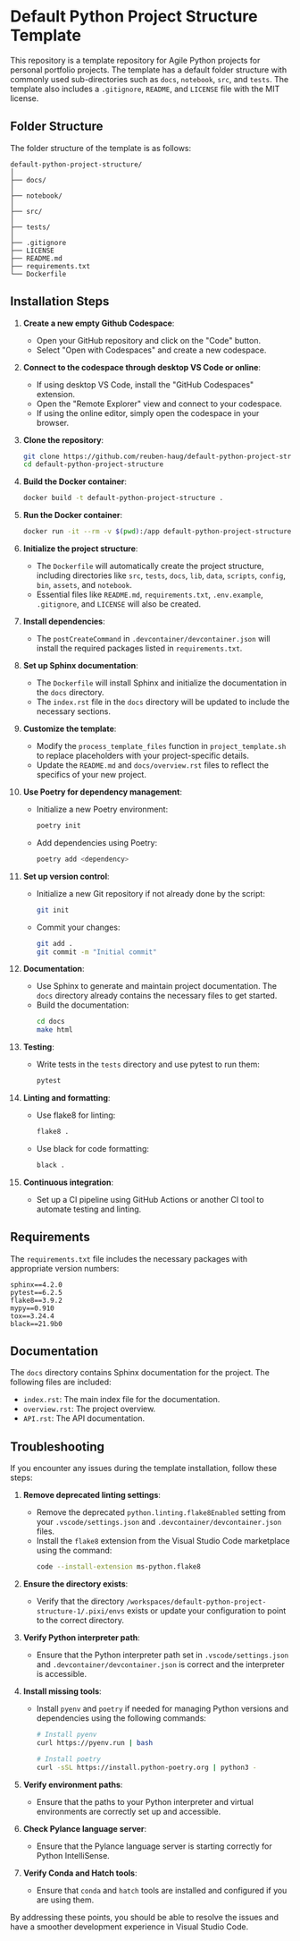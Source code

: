 # Default Python Project Structure Template

This repository is a template repository for Agile Python projects for personal portfolio projects. The template has a default folder structure with commonly used sub-directories such as `docs`, `notebook`, `src`, and `tests`. The template also includes a `.gitignore`, `README`, and `LICENSE` file with the MIT license.

## Folder Structure

The folder structure of the template is as follows:

```
default-python-project-structure/
│
├── docs/
│
├── notebook/
│
├── src/
│
├── tests/
│
├── .gitignore
├── LICENSE
├── README.md
├── requirements.txt
└── Dockerfile
```

## Installation Steps

1. **Create a new empty Github Codespace**:
    - Open your GitHub repository and click on the "Code" button.
    - Select "Open with Codespaces" and create a new codespace.

2. **Connect to the codespace through desktop VS Code or online**:
    - If using desktop VS Code, install the "GitHub Codespaces" extension.
    - Open the "Remote Explorer" view and connect to your codespace.
    - If using the online editor, simply open the codespace in your browser.

3. **Clone the repository**:
    ```sh
    git clone https://github.com/reuben-haug/default-python-project-structure.git
    cd default-python-project-structure
    ```

4. **Build the Docker container**:
    ```sh
    docker build -t default-python-project-structure .
    ```

5. **Run the Docker container**:
    ```sh
    docker run -it --rm -v $(pwd):/app default-python-project-structure
    ```

6. **Initialize the project structure**:
    - The `Dockerfile` will automatically create the project structure, including directories like `src`, `tests`, `docs`, `lib`, `data`, `scripts`, `config`, `bin`, `assets`, and `notebook`.
    - Essential files like `README.md`, `requirements.txt`, `.env.example`, `.gitignore`, and `LICENSE` will also be created.

7. **Install dependencies**:
    - The `postCreateCommand` in `.devcontainer/devcontainer.json` will install the required packages listed in `requirements.txt`.

8. **Set up Sphinx documentation**:
    - The `Dockerfile` will install Sphinx and initialize the documentation in the `docs` directory.
    - The `index.rst` file in the `docs` directory will be updated to include the necessary sections.

9. **Customize the template**:
    - Modify the `process_template_files` function in `project_template.sh` to replace placeholders with your project-specific details.
    - Update the `README.md` and `docs/overview.rst` files to reflect the specifics of your new project.

10. **Use Poetry for dependency management**:
    - Initialize a new Poetry environment:
        ```sh
        poetry init
        ```
    - Add dependencies using Poetry:
        ```sh
        poetry add <dependency>
        ```

11. **Set up version control**:
    - Initialize a new Git repository if not already done by the script:
        ```sh
        git init
        ```
    - Commit your changes:
        ```sh
        git add .
        git commit -m "Initial commit"
        ```

12. **Documentation**:
    - Use Sphinx to generate and maintain project documentation. The `docs` directory already contains the necessary files to get started.
    - Build the documentation:
        ```sh
        cd docs
        make html
        ```

13. **Testing**:
    - Write tests in the `tests` directory and use pytest to run them:
        ```sh
        pytest
        ```

14. **Linting and formatting**:
    - Use flake8 for linting:
        ```sh
        flake8 .
        ```
    - Use black for code formatting:
        ```sh
        black .
        ```

15. **Continuous integration**:
    - Set up a CI pipeline using GitHub Actions or another CI tool to automate testing and linting.

## Requirements

The `requirements.txt` file includes the necessary packages with appropriate version numbers:
```
sphinx==4.2.0
pytest==6.2.5
flake8==3.9.2
mypy==0.910
tox==3.24.4
black==21.9b0
```

## Documentation

The `docs` directory contains Sphinx documentation for the project. The following files are included:
- `index.rst`: The main index file for the documentation.
- `overview.rst`: The project overview.
- `API.rst`: The API documentation.

## Troubleshooting

If you encounter any issues during the template installation, follow these steps:

1. **Remove deprecated linting settings**:
    - Remove the deprecated `python.linting.flake8Enabled` setting from your `.vscode/settings.json` and `.devcontainer/devcontainer.json` files.
    - Install the `flake8` extension from the Visual Studio Code marketplace using the command:
        ```sh
        code --install-extension ms-python.flake8
        ```

2. **Ensure the directory exists**:
    - Verify that the directory `/workspaces/default-python-project-structure-1/.pixi/envs` exists or update your configuration to point to the correct directory.

3. **Verify Python interpreter path**:
    - Ensure that the Python interpreter path set in `.vscode/settings.json` and `.devcontainer/devcontainer.json` is correct and the interpreter is accessible.

4. **Install missing tools**:
    - Install `pyenv` and `poetry` if needed for managing Python versions and dependencies using the following commands:
        ```sh
        # Install pyenv
        curl https://pyenv.run | bash

        # Install poetry
        curl -sSL https://install.python-poetry.org | python3 -
        ```

5. **Verify environment paths**:
    - Ensure that the paths to your Python interpreter and virtual environments are correctly set up and accessible.

6. **Check Pylance language server**:
    - Ensure that the Pylance language server is starting correctly for Python IntelliSense.

7. **Verify Conda and Hatch tools**:
    - Ensure that `conda` and `hatch` tools are installed and configured if you are using them.

By addressing these points, you should be able to resolve the issues and have a smoother development experience in Visual Studio Code.
